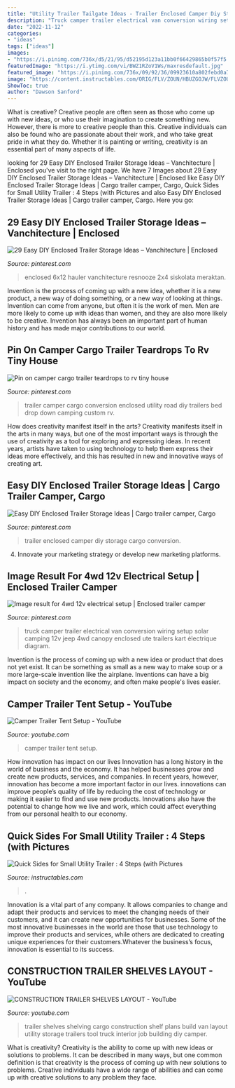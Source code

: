 ```yaml
---
title: "Utility Trailer Tailgate Ideas - Trailer Enclosed Camper Diy Storage Cargo Conversion"
description: "Truck camper trailer electrical van conversion wiring setup solar camping 12v jeep 4wd canopy enclosed ute trailers kart électrique diagram"
date: "2022-11-12"
categories:
- "ideas"
tags: ["ideas"]
images:
- "https://i.pinimg.com/736x/d5/21/95/d52195d123a11bb0f66429865b0f57f5.jpg"
featuredImage: "https://i.ytimg.com/vi/BWZ1RZoV1Ws/maxresdefault.jpg"
featured_image: "https://i.pinimg.com/736x/09/92/36/09923610a802febd0a76d430d603695d.jpg"
image: "https://content.instructables.com/ORIG/FLV/ZOUN/HBUZGOJW/FLVZOUNHBUZGOJW.jpg?frame=1"
ShowToc: true
author: "Dawson Sanford"
---
```



What is creative?
Creative people are often seen as those who come up with new ideas, or who use their imagination to create something new. However, there is more to creative people than this. Creative individuals can also be found who are passionate about their work, and who take great pride in what they do. Whether it is painting or writing, creativity is an essential part of many aspects of life.

	

		
looking for 29 Easy DIY Enclosed Trailer Storage Ideas – Vanchitecture | Enclosed you've visit to the right page. We have 7 Images about 29 Easy DIY Enclosed Trailer Storage Ideas – Vanchitecture | Enclosed like Easy DIY Enclosed Trailer Storage Ideas | Cargo trailer camper, Cargo, Quick Sides for Small Utility Trailer : 4 Steps (with Pictures and also Easy DIY Enclosed Trailer Storage Ideas | Cargo trailer camper, Cargo. Here you go:
		
    
## 29 Easy DIY Enclosed Trailer Storage Ideas – Vanchitecture | Enclosed

<img loading=lazy src="https://i.pinimg.com/736x/d5/21/95/d52195d123a11bb0f66429865b0f57f5.jpg" onerror="this.onerror=null;this.src='https://tse4.mm.bing.net/th?id=OIP.EhQszeTDS3hAShitrrp0dAHaJ5&amp;pid=15.1';" alt="29 Easy DIY Enclosed Trailer Storage Ideas – Vanchitecture | Enclosed">

_Source: pinterest.com_

>enclosed 6x12 hauler vanchitecture resnooze 2x4 siskolata meraktan. 

	

Invention is the process of coming up with a new idea, whether it is a new product, a new way of doing something, or a new way of looking at things. Invention can come from anyone, but often it is the work of men. Men are more likely to come up with ideas than women, and they are also more likely to be creative. Invention has always been an important part of human history and has made major contributions to our world.

    
## Pin On Camper Cargo Trailer Teardrops To Rv Tiny House

<img loading=lazy src="https://i.pinimg.com/736x/09/92/36/09923610a802febd0a76d430d603695d.jpg" onerror="this.onerror=null;this.src='https://tse4.mm.bing.net/th?id=OIP.IGY2XwOChx1hDiiPln-BuQHaJ3&amp;pid=15.1';" alt="Pin on camper cargo trailer teardrops to rv tiny house">

_Source: pinterest.com_

>trailer camper cargo conversion enclosed utility road diy trailers bed drop down camping custom rv. 

	

How does creativity manifest itself in the arts?
Creativity manifests itself in the arts in many ways, but one of the most important ways is through the use of creativity as a tool for exploring and expressing ideas. In recent years, artists have taken to using technology to help them express their ideas more effectively, and this has resulted in new and innovative ways of creating art.

    
## Easy DIY Enclosed Trailer Storage Ideas | Cargo Trailer Camper, Cargo

<img loading=lazy src="https://i.pinimg.com/736x/e7/ba/eb/e7baeb9efbf807efd6ad602bb3cddb26.jpg" onerror="this.onerror=null;this.src='https://tse1.mm.bing.net/th?id=OIP.28oJT0f9xuszgZNPRlNoEgHaJ3&amp;pid=15.1';" alt="Easy DIY Enclosed Trailer Storage Ideas | Cargo trailer camper, Cargo">

_Source: pinterest.com_

>trailer enclosed camper diy storage cargo conversion. 

	

4. Innovate your marketing strategy or develop new marketing platforms.

    
## Image Result For 4wd 12v Electrical Setup | Enclosed Trailer Camper

<img loading=lazy src="https://i.pinimg.com/originals/40/3a/87/403a873424cb61c7c7ef408610059929.jpg" onerror="this.onerror=null;this.src='https://tse2.mm.bing.net/th?id=OIP.R3puGdtfJWe8J4TtKizcLQHaLJ&amp;pid=15.1';" alt="Image result for 4wd 12v electrical setup | Enclosed trailer camper">

_Source: pinterest.com_

>truck camper trailer electrical van conversion wiring setup solar camping 12v jeep 4wd canopy enclosed ute trailers kart électrique diagram. 

	

Invention is the process of coming up with a new idea or product that does not yet exist. It can be something as small as a new way to make soup or a more large-scale invention like the airplane. Inventions can have a big impact on society and the economy, and often make people's lives easier.

    
## Camper Trailer Tent Setup - YouTube

<img loading=lazy src="https://i.ytimg.com/vi/BWZ1RZoV1Ws/maxresdefault.jpg" onerror="this.onerror=null;this.src='https://tse3.mm.bing.net/th?id=OIP.r_QfrMSiKYgT7yh6_KIoBwHaEK&amp;pid=15.1';" alt="Camper Trailer Tent Setup - YouTube">

_Source: youtube.com_

>camper trailer tent setup. 

	

How innovation has impact on our lives
Innovation has a long history in the world of business and the economy. It has helped businesses grow and create new products, services, and companies. In recent years, however, innovation has become a more important factor in our lives. innovations can improve people’s quality of life by reducing the cost of technology or making it easier to find and use new products. Innovations also have the potential to change how we live and work, which could affect everything from our personal health to our economy.

    
## Quick Sides For Small Utility Trailer : 4 Steps (with Pictures

<img loading=lazy src="https://content.instructables.com/ORIG/FLV/ZOUN/HBUZGOJW/FLVZOUNHBUZGOJW.jpg?frame=1" onerror="this.onerror=null;this.src='https://tse2.mm.bing.net/th?id=OIP.WHWEH-_Qg02xHbn-NTHewgHaE8&amp;pid=15.1';" alt="Quick Sides for Small Utility Trailer : 4 Steps (with Pictures">

_Source: instructables.com_

>. 

	

Innovation is a vital part of any company. It allows companies to change and adapt their products and services to meet the changing needs of their customers, and it can create new opportunities for businesses. Some of the most innovative businesses in the world are those that use technology to improve their products and services, while others are dedicated to creating unique experiences for their customers.Whatever the business’s focus, innovation is essential to its success.

    
## CONSTRUCTION TRAILER SHELVES LAYOUT - YouTube

<img loading=lazy src="https://i.ytimg.com/vi/_rBdrhJZQqY/maxresdefault.jpg" onerror="this.onerror=null;this.src='https://tse3.mm.bing.net/th?id=OIP.u-YyrcaODro5QdT9t88iIgHaEK&amp;pid=15.1';" alt="CONSTRUCTION TRAILER SHELVES LAYOUT - YouTube">

_Source: youtube.com_

>trailer shelves shelving cargo construction shelf plans build van layout utility storage trailers tool truck interior job building diy camper. 

	

What is creativity?
Creativity is the ability to come up with new ideas or solutions to problems. It can be described in many ways, but one common definition is that creativity is the process of coming up with new solutions to problems. Creative individuals have a wide range of abilities and can come up with creative solutions to any problem they face.

